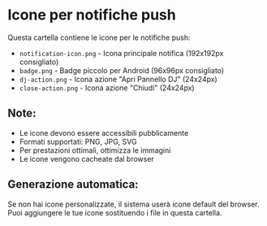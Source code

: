 # Icone per notifiche push

Questa cartella contiene le icone per le notifiche push:

- `notification-icon.png` - Icona principale notifica (192x192px consigliato)
- `badge.png` - Badge piccolo per Android (96x96px consigliato)  
- `dj-action.png` - Icona azione "Apri Pannello DJ" (24x24px)
- `close-action.png` - Icona azione "Chiudi" (24x24px)

## Note:
- Le icone devono essere accessibili pubblicamente
- Formati supportati: PNG, JPG, SVG
- Per prestazioni ottimali, ottimizza le immagini
- Le icone vengono cacheate dal browser

## Generazione automatica:
Se non hai icone personalizzate, il sistema userà icone default del browser.
Puoi aggiungere le tue icone sostituendo i file in questa cartella.